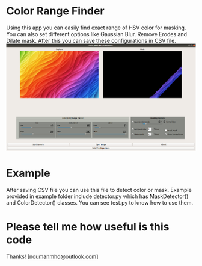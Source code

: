 # Color Range Finder
Using this app you can easily find exact range of HSV color for masking. You can also set different options like Gaussian Blur. Remove Erodes and Dilate mask. After this you can save these configurations in CSV file.  
![GitHub Logo](/images/screenshot.png)
# Example
After saving CSV file you can use this file to detect color or mask. Example provided in example folder include detector.py which has MaskDetector() and ColorDetector() classes. You can see test.py to know how to use them. 
# Please tell me how useful is this code
Thanks! [noumanmhd@outlook.com]
